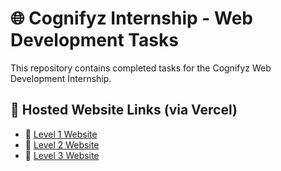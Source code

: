 # 🌐 Cognifyz Internship - Web Development Tasks

This repository contains completed tasks for the Cognifyz Web Development Internship.

## 🚀 Hosted Website Links (via Vercel)

- 🔹 [Level 1 Website](https://internship-level1-task1and2.vercel.app/)
- 🔹 [Level 2 Website](https://your-project.vercel.app/level2/)
- 🔹 [Level 3 Website](https://your-project.vercel.app/level3/)

